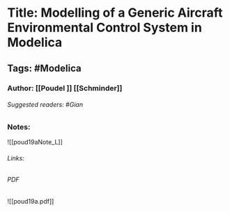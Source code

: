 # Title: Modelling of a Generic Aircraft Environmental Control System in Modelica
## Tags: #Modelica
### Author: [[Poudel ]]  [[Schminder]]
###### Suggested readers: #Gian
### Notes:
![[poud19aNote_L]]
###### Links: 
###### PDF 
![[poud19a.pdf]]


